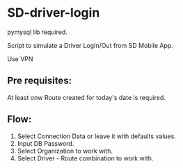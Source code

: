 # SD-driver-login
pymysql lib required.

Script to simulate a Driver LogIn/Out from SD Mobile App.

Use VPN

Pre requisites:
---------------

At least onw Route created for today's date is required.

Flow:
-----

1. Select Connection Data or leave it with defaults values.
2. Input DB Password.
3. Select Organization to work with.
4. Select Driver - Route combination to work with.

